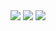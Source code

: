 <div>
  <img src="[https://imgur.com/ELCoKug](https://imgur.com/RiRFphJ)">
  <img src="[[https://imgur.com/ELCoKug](https://imgur.com/iwcyVMZ)](https://imgur.com/SmLHiJ5)">
  <img src="[https://imgur.com/ELCoKug](https://imgur.com/R3mZzhW)](https://imgur.com/jLyazrw)">
</div>

<!--
**anbbel09/anbbel09** is a ✨ _special_ ✨ repository because its `README.md` (this file) appears on your GitHub profile.

Here are some ideas to get you started:

- 🔭 I’m currently working on ...
- 🌱 I’m currently learning ...
- 👯 I’m looking to collaborate on ...
- 🤔 I’m looking for help with ...
- 💬 Ask me about ...
- 📫 How to reach me: ...
- 😄 Pronouns: ...
- ⚡ Fun fact: ...
-->
